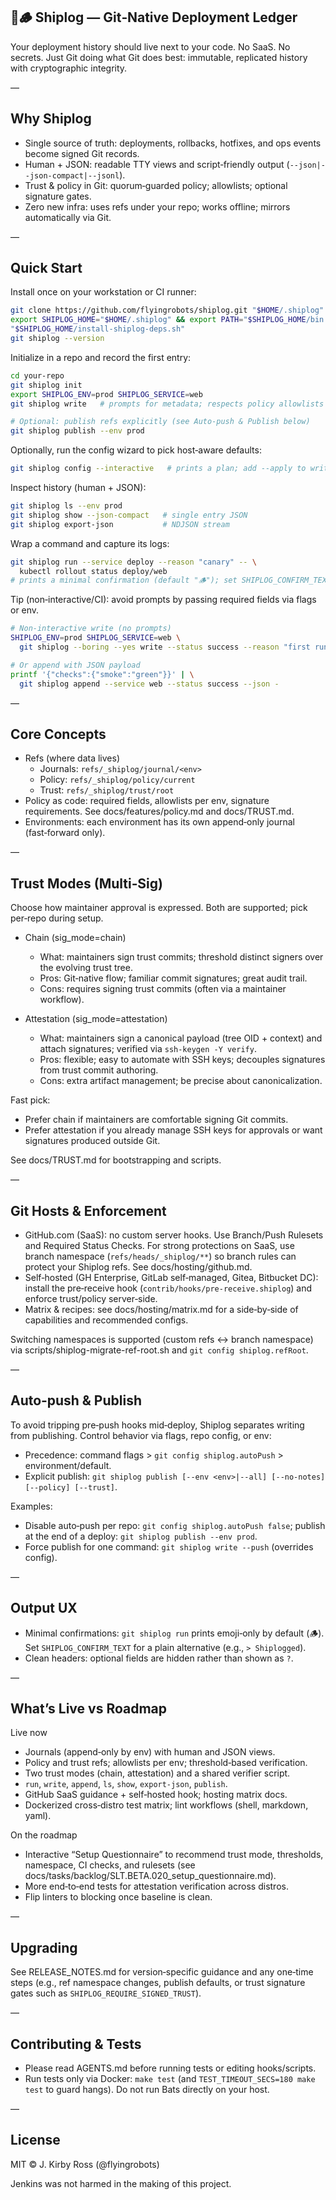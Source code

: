 ## 🚢🪵 Shiplog — Git‑Native Deployment Ledger

Your deployment history should live next to your code. No SaaS. No secrets. Just Git doing what Git does best: immutable, replicated history with cryptographic integrity.

—

## Why Shiplog

- Single source of truth: deployments, rollbacks, hotfixes, and ops events become signed Git records.
- Human + JSON: readable TTY views and script‑friendly output (`--json|--json-compact|--jsonl`).
- Trust & policy in Git: quorum‑guarded policy; allowlists; optional signature gates.
- Zero new infra: uses refs under your repo; works offline; mirrors automatically via Git.

—

## Quick Start

Install once on your workstation or CI runner:

```bash
git clone https://github.com/flyingrobots/shiplog.git "$HOME/.shiplog"
export SHIPLOG_HOME="$HOME/.shiplog" && export PATH="$SHIPLOG_HOME/bin:$PATH"
"$SHIPLOG_HOME/install-shiplog-deps.sh"
git shiplog --version
```

Initialize in a repo and record the first entry:

```bash
cd your-repo
git shiplog init
export SHIPLOG_ENV=prod SHIPLOG_SERVICE=web
git shiplog write   # prompts for metadata; respects policy allowlists

# Optional: publish refs explicitly (see Auto‑push & Publish below)
git shiplog publish --env prod
```

Optionally, run the config wizard to pick host‑aware defaults:

```bash
git shiplog config --interactive   # prints a plan; add --apply to write policy/config
```

Inspect history (human + JSON):

```bash
git shiplog ls --env prod
git shiplog show --json-compact   # single entry JSON
git shiplog export-json           # NDJSON stream
```

Wrap a command and capture its logs:

```bash
git shiplog run --service deploy --reason "canary" -- \
  kubectl rollout status deploy/web
# prints a minimal confirmation (default "🪵"); set SHIPLOG_CONFIRM_TEXT to override
```

Tip (non‑interactive/CI): avoid prompts by passing required fields via flags or env.

```bash
# Non‑interactive write (no prompts)
SHIPLOG_ENV=prod SHIPLOG_SERVICE=web \
  git shiplog --boring --yes write --status success --reason "first run"

# Or append with JSON payload
printf '{"checks":{"smoke":"green"}}' | \
  git shiplog append --service web --status success --json -
```

—

## Core Concepts

- Refs (where data lives)
  - Journals: `refs/_shiplog/journal/<env>`
  - Policy:   `refs/_shiplog/policy/current`
  - Trust:    `refs/_shiplog/trust/root`
- Policy as code: required fields, allowlists per env, signature requirements. See docs/features/policy.md and docs/TRUST.md.
- Environments: each environment has its own append‑only journal (fast‑forward only).

—

## Trust Modes (Multi‑Sig)

Choose how maintainer approval is expressed. Both are supported; pick per‑repo during setup.

- Chain (sig_mode=chain)
  - What: maintainers sign trust commits; threshold distinct signers over the evolving trust tree.
  - Pros: Git‑native flow; familiar commit signatures; great audit trail.
  - Cons: requires signing trust commits (often via a maintainer workflow).

- Attestation (sig_mode=attestation)
  - What: maintainers sign a canonical payload (tree OID + context) and attach signatures; verified via `ssh-keygen -Y verify`.
  - Pros: flexible; easy to automate with SSH keys; decouples signatures from trust commit authoring.
  - Cons: extra artifact management; be precise about canonicalization.

Fast pick:
- Prefer chain if maintainers are comfortable signing Git commits.
- Prefer attestation if you already manage SSH keys for approvals or want signatures produced outside Git.

See docs/TRUST.md for bootstrapping and scripts.

—

## Git Hosts & Enforcement

- GitHub.com (SaaS): no custom server hooks. Use Branch/Push Rulesets and Required Status Checks. For strong protections on SaaS, use branch namespace (`refs/heads/_shiplog/**`) so branch rules can protect your Shiplog refs. See docs/hosting/github.md.
- Self‑hosted (GH Enterprise, GitLab self‑managed, Gitea, Bitbucket DC): install the pre‑receive hook (`contrib/hooks/pre-receive.shiplog`) and enforce trust/policy server‑side.
- Matrix & recipes: see docs/hosting/matrix.md for a side‑by‑side of capabilities and recommended configs.

Switching namespaces is supported (custom refs ↔ branch namespace) via scripts/shiplog-migrate-ref-root.sh and `git config shiplog.refRoot`.

—

## Auto‑push & Publish

To avoid tripping pre‑push hooks mid‑deploy, Shiplog separates writing from publishing. Control behavior via flags, repo config, or env:

- Precedence: command flags > `git config shiplog.autoPush` > environment/default.
- Explicit publish: `git shiplog publish [--env <env>|--all] [--no-notes] [--policy] [--trust]`.

Examples:
- Disable auto‑push per repo: `git config shiplog.autoPush false`; publish at the end of a deploy: `git shiplog publish --env prod`.
- Force publish for one command: `git shiplog write --push` (overrides config).

—

## Output UX

- Minimal confirmations: `git shiplog run` prints emoji‑only by default (🪵). Set `SHIPLOG_CONFIRM_TEXT` for a plain alternative (e.g., `> Shiplogged`).
- Clean headers: optional fields are hidden rather than shown as `?`.

—

## What’s Live vs Roadmap

Live now
- Journals (append‑only by env) with human and JSON views.
- Policy and trust refs; allowlists per env; threshold‑based verification.
- Two trust modes (chain, attestation) and a shared verifier script.
- `run`, `write`, `append`, `ls`, `show`, `export-json`, `publish`.
- GitHub SaaS guidance + self‑hosted hook; hosting matrix docs.
- Dockerized cross‑distro test matrix; lint workflows (shell, markdown, yaml).

On the roadmap
- Interactive “Setup Questionnaire” to recommend trust mode, thresholds, namespace, CI checks, and rulesets (see docs/tasks/backlog/SLT.BETA.020_setup_questionnaire.md).
- More end‑to‑end tests for attestation verification across distros.
- Flip linters to blocking once baseline is clean.

—

## Upgrading

See RELEASE_NOTES.md for version‑specific guidance and any one‑time steps (e.g., ref namespace changes, publish defaults, or trust signature gates such as `SHIPLOG_REQUIRE_SIGNED_TRUST`).

—

## Contributing & Tests

- Please read AGENTS.md before running tests or editing hooks/scripts.
- Run tests only via Docker: `make test` (and `TEST_TIMEOUT_SECS=180 make test` to guard hangs). Do not run Bats directly on your host.

—

## License

MIT © J. Kirby Ross (@flyingrobots)

Jenkins was not harmed in the making of this project.
